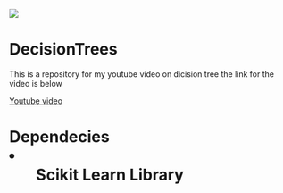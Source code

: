 ![](https://komarev.com/ghpvc/?username=RakeshKumar045&color=blue)

# DecisionTrees

<p>This is a repository for my youtube video on dicision tree the link for the video is below</p>

<a href="https://www.youtube.com/watch?v=60_qDtmMftk&t=23s">Youtube video</a>

<h1>Dependecies
<li>
  <ul>Scikit Learn Library</ul>
</li>
